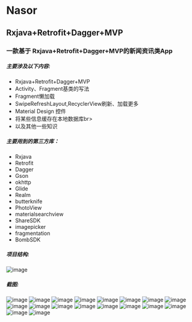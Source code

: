 # Nasor<br>
## Rxjava+Retrofit+Dagger+MVP<br>
### 一款基于 Rxjava+Retrofit+Dagger+MVP的新闻资讯类App<br>
##### 主要涉及以下内容:<br>
* Rxjava+Retrofit+Dagger+MVP<br>
* Activity、Fragment基类的写法<br>
* Fragment懒加载<br>
* SwipeRefreshLayout,RecyclerView刷新、加载更多<br>
* Material Design 控件<br>
* 将某些信息缓存在本地数据库br>
* 以及其他一些知识<br>
##### 主要用到的第三方库：<br>
* Rxjava<br>
* Retrofit<br>
* Dagger<br>
* Gson<br>
* okhttp<br>
* Glide<br>
* Realm<br>
* butterknife<br>
* PhotoView<br>
* materialsearchview<br>
* ShareSDK<br>
* imagepicker<br>
* fragmentation<br>
* BombSDK<br>
##### 项目结构:<br>
![image](https://github.com/JuiceShui/Nasor/raw/master/screenShoot/struct.png) 
##### 截图:<br>
![image](https://github.com/JuiceShui/Nasor/raw/master/screenShoot/main.jpg) 
![image](https://github.com/JuiceShui/Nasor/raw/master/screenShoot/zhihu_main.jpg)
![image](https://github.com/JuiceShui/Nasor/raw/master/screenShoot/zhihu_hot.jpg)
![image](https://github.com/JuiceShui/Nasor/raw/master/screenShoot/zhihu_detail.jpg)
![image](https://github.com/JuiceShui/Nasor/raw/master/screenShoot/zhihu_share.jpg)
![image](https://github.com/JuiceShui/Nasor/raw/master/screenShoot/zhihu_comment.jpg)
![image](https://github.com/JuiceShui/Nasor/raw/master/screenShoot/wxHome.jpg)
![image](https://github.com/JuiceShui/Nasor/raw/master/screenShoot/wxSearch.png)
![image](https://github.com/JuiceShui/Nasor/raw/master/screenShoot/wxDetail.jpg)
![image](https://github.com/JuiceShui/Nasor/raw/master/screenShoot/theme_detail.jpg)
![image](https://github.com/JuiceShui/Nasor/raw/master/screenShoot/news_home.jpg)
![image](https://github.com/JuiceShui/Nasor/raw/master/screenShoot/meizhi.jpg)
![image](https://github.com/JuiceShui/Nasor/raw/master/screenShoot/meizhi_detail.png)
![image](https://github.com/JuiceShui/Nasor/raw/master/screenShoot/login.jpg)
![image](https://github.com/JuiceShui/Nasor/raw/master/screenShoot/like.jpg)
![image](https://github.com/JuiceShui/Nasor/raw/master/screenShoot/info.jpg)
![image](https://github.com/JuiceShui/Nasor/raw/master/screenShoot/mian_info.png)
![image](https://github.com/JuiceShui/Nasor/raw/master/screenShoot/regis.jpg)
